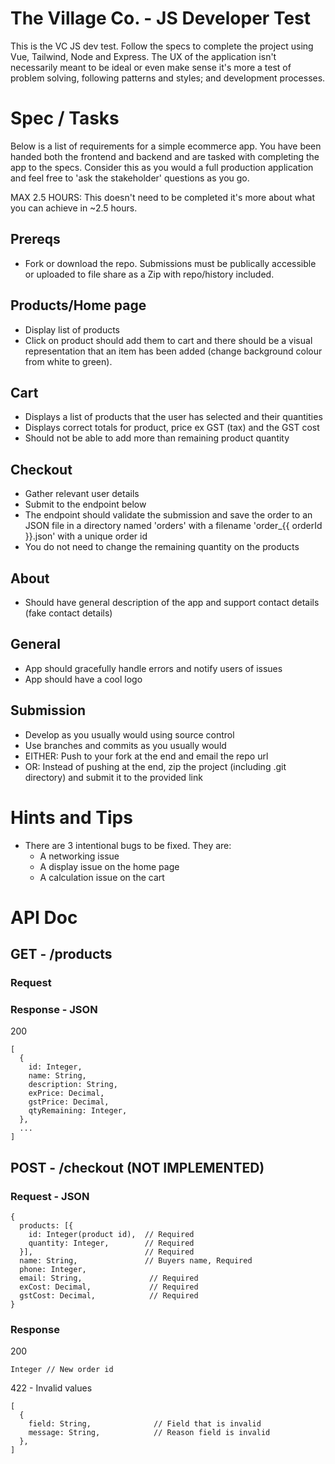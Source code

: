 # The Village Co. - JS Developer Test

This is the VC JS dev test. Follow the specs to complete the project using Vue, Tailwind, Node and Express. The UX of the application isn't necessarily meant to be ideal or even make sense it's more a test of problem solving, following patterns and styles; and development processes.

# Spec / Tasks

Below is a list of requirements for a simple ecommerce app. You have been handed both the frontend and backend and are tasked with completing the app to the specs. Consider this as you would a full production application and feel free to 'ask the stakeholder' questions as you go.

MAX 2.5 HOURS: This doesn't need to be completed it's more about what you can achieve in ~2.5 hours.

## Prereqs

- Fork or download the repo. Submissions must be publically accessible or uploaded to file share as a Zip with repo/history included.

## Products/Home page

- Display list of products
- Click on product should add them to cart and there should be a visual representation that an item has been added (change background colour from white to green).

## Cart

- Displays a list of products that the user has selected and their quantities
- Displays correct totals for product, price ex GST (tax) and the GST cost
- Should not be able to add more than remaining product quantity

## Checkout

- Gather relevant user details
- Submit to the endpoint below
- The endpoint should validate the submission and save the order to an JSON file in a directory named 'orders' with a filename 'order\_{{ orderId }}.json' with a unique order id
- You do not need to change the remaining quantity on the products

## About

- Should have general description of the app and support contact details (fake contact details)

## General

- App should gracefully handle errors and notify users of issues
- App should have a cool logo

## Submission

- Develop as you usually would using source control
- Use branches and commits as you usually would
- EITHER: Push to your fork at the end and email the repo url
- OR: Instead of pushing at the end, zip the project (including .git directory) and submit it to the provided link

# Hints and Tips

- There are 3 intentional bugs to be fixed. They are:
  - A networking issue
  - A display issue on the home page
  - A calculation issue on the cart

# API Doc

## GET - /products

### Request

### Response - JSON

200

```
[
  {
    id: Integer,
    name: String,
    description: String,
    exPrice: Decimal,
    gstPrice: Decimal,
    qtyRemaining: Integer,
  },
  ...
]
```

## POST - /checkout (NOT IMPLEMENTED)

### Request - JSON

```
{
  products: [{
    id: Integer(product id),  // Required
    quantity: Integer,        // Required
  }],                         // Required
  name: String,               // Buyers name, Required
  phone: Integer,
  email: String,               // Required
  exCost: Decimal,             // Required
  gstCost: Decimal,            // Required
}
```

### Response

200

```
Integer // New order id
```

422 - Invalid values

```
[
  {
    field: String,              // Field that is invalid
    message: String,            // Reason field is invalid
  },
]
```
